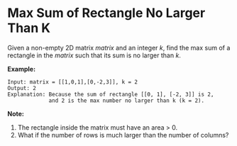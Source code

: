# Max Sum of Rectangle No Larger Than K

Given a non-empty 2D matrix _matrix_ and an integer _k_, find the max sum of a rectangle in the _matrix_ such that its sum is no larger than _k_.

**Example:**

```pseudo
Input: matrix = [[1,0,1],[0,-2,3]], k = 2
Output: 2
Explanation: Because the sum of rectangle [[0, 1], [-2, 3]] is 2,
             and 2 is the max number no larger than k (k = 2).
```

**Note:**

1. The rectangle inside the matrix must have an area > 0.
2. What if the number of rows is much larger than the number of columns?
